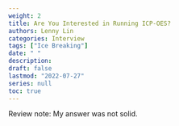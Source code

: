 ```yaml
---
weight: 2
title: Are You Interested in Running ICP-OES?
authors: Lenny Lin
categories: Interview
tags: ["Ice Breaking"]
date: " "
description: 
draft: false
lastmod: "2022-07-27"
series: null
toc: true
---
```




Review note: My answer was not solid.